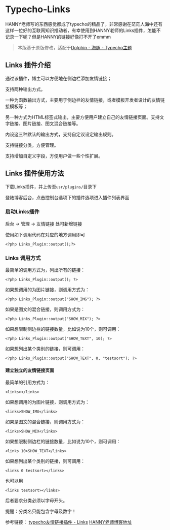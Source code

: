 # Typecho-Links

HANNY老师写的东西感觉都成了typecho的精品了，非常感谢在茫茫人海中还有这样一位好的互联网知识推动者，有幸使用到HANNY老师的Links插件，怎能不记录一下呢？但是HANNY的链接好像打不开了emmm

>本版基于原版修改，适配于[Dolphin - 海豚 - Typecho主题](https://www.ryongyon.com/dolphin.html)
>


## Links 插件介绍
通过该插件，博主可以方便地在侧边栏添加友情链接；

支持两种输出方式。

一种为函数输出方式，主要用于侧边栏的友情链接，或者模板开发者设计的友情链接模板等；

另一种方式为HTML标签式输出，主要方便用户建立自己的友情链接页面。支持文字链接、图片链接、图文混合链接等。

内设这三种默认的输出方式，支持自定议设定输出规则。

支持链接分类，方便管理。

支持增加自定义字段，方便用户做一些个性扩展。

## Links 插件使用方法

下载Links插件，并上传至`usr/plugins/`目录下

登陆博客后台，点击控制台选项下的插件选项进入插件列表界面

### 启动Links插件

后台 → 管理 → 友情链接 处可新增链接

使用如下调用代码在对应的地方调用即可

`<?php Links_Plugin::output();?>`

### Links 调用方式

最简单的调用方式为，列出所有的链接：

`<?php Links_Plugin::output(); ?>`

如果想调用的为图片链接，则调用方式为：

`<?php Links_Plugin::output("SHOW_IMG"); ?>`

如果是图文的混合链接，则调用方式为：

`<?php Links_Plugin::output("SHOW_MIX"); ?>`

如果想限制侧边栏的链接数量，比如说为10个，则可调用：

`<?php Links_Plugin::output("SHOW_TEXT", 10); ?>`

如果想列出某个类别的链接，则可调用：

`<?php Links_Plugin::output("SHOW_TEXT", 0, "testsort"); ?>`

#### 建立独立的友情链接页面

最简单的引用方式为：

`<links></links>`

如果想调用的为图片链接，则调用方式为：

`<links>SHOW_IMG</links>`

如果是图文的混合链接，则调用方式为：

`<links>SHOW_MIX</links>`

如果想限制侧边栏的链接数量，比如说为10个，则可调用：

`<links 10>SHOW_TEXT</links>`

如果想列出某个类别的链接，则可调用：

`<links 0 testsort></links>`

也可以用

`<links testsort></links>`

后者要求分类必须以字母开头。

提醒：分类名只能包含字母及数字！


参考链接：
[typecho友情链接插件 - Links](https://plugins.typecho.me/plugins/links-for-imhan.html)
[HANNY老师博客地址 ](http://www.molerose.com/archives/26/)